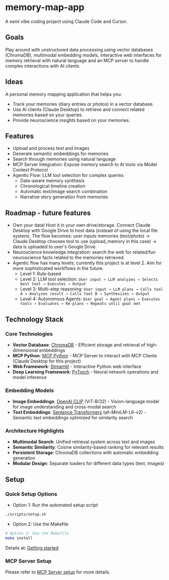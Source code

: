 # memory-map-app

A semi vibe coding project using Claude Code and Cursor.

## Goals
Play around with unstructured data processing using vector databases (ChromaDB), multimodal embedding models, interactive web interfaces for memory retrieval with natural language and an MCP server to handle complex interactions with AI clients.

## Ideas

A personal memory mapping application that helps you:
- Track your memories (diary entries or photos) in a vector database.
- Use AI clients (Claude Desktop) to retrieve and connect related memories based on your queries.
- Provide neuroscience insights based on your memories.

## Features

- Upload and process text and images
- Generate semantic embeddings for memories
- Search through memories using natural language
- MCP Server Integration: Expose memory search to AI tools via Model Context Protocol
- Agentic Flow: LLM tool selection for complex queries
  - Date-aware memory synthesis
  - Chronological timeline creation
  - Automatic text/image search combination
  - Narrative story generation from memories


## Roadmap - future features

- Own your data! Host it in your own drive/storage. Connect Claude Desktop with Google Drive to host data (instead of using the local file system). The flow becomes: user inputs memories (text/photo) -> Claude Desktop chooses tool to use (upload_memory in this case) -> data is uploaded to user's Google Drive.
- Neuroscience knowledge integration: search the web for related/fun neuroscience facts related to the memories retrieved.
- Agentic flow has many levels; currently this project is at level 2. Aim for more sophisticated workflows in the future.
  - Level 1: Rule-based
  - Level 2: LLM tool selection: ```User input → LLM analyzes → Selects best tool → Executes → Output```
  - Level 3: Multi-step reasoning: ```User input → LLM plans → Calls tool A → Analyzes result → Calls tool B → Synthesizes → Output```
  - Level 4: Autonomous Agents: ```User goal → Agent plans → Executes tools → Evaluates → Re-plans → Repeats until goal met```



## Technology Stack

### Core Technologies
- **Vector Database**: [ChromaDB](https://www.trychroma.com/) - Efficient storage and retrieval of high-dimensional embeddings
- **MCP Python**: [MCP Python](https://github.com/modelcontextprotocol/python-sdk) - MCP Server to interact with MCP Clients (Claude Desktop for this project)
- **Web Framework**: [Streamlit](https://streamlit.io/) - Interactive Python web interface
- **Deep Learning Framework**: [PyTorch](https://pytorch.org/) - Neural network operations and model inference


### Embedding Models
- **Image Embeddings**: [OpenAI CLIP](https://github.com/openai/CLIP) (ViT-B/32) - Vision-language model for image understanding and cross-modal search
- **Text Embeddings**: [Sentence Transformers](https://www.sbert.net/) (all-MiniLM-L6-v2) - Semantic text embeddings optimized for similarity search

### Architecture Highlights
- **Multimodal Search**: Unified retrieval system across text and images
- **Semantic Similarity**: Cosine similarity-based ranking for relevant results
- **Persistent Storage**: ChromaDB collections with automatic embedding generation
- **Modular Design**: Separate loaders for different data types (text, images)


## Setup

### Quick Setup Options

- Option 1: Run the automated setup script
```bash
./scripts/setup.sh
```

- Option 2: Use the Makefile
```bash
# Option 2: Use the Makefile
make install
```

Details at: [Getting started](https://github.com/phamthiminhtu/memory-map-app/blob/master/docs/setup/get_started.md)

### MCP Server Setup

Please refer to [MCP Server setup](https://github.com/phamthiminhtu/memory-map-app/blob/master/docs/setup/mcp_server.md) for more details.
